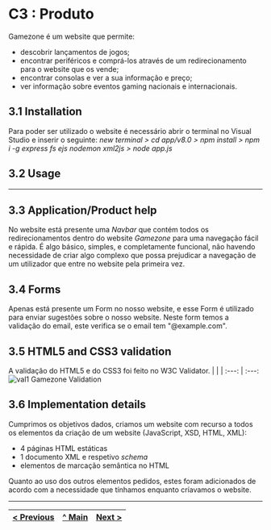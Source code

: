 # C3 : Produto

Gamezone é um website que permite:
- descobrir lançamentos de jogos; 
- encontrar periféricos e comprá-los através de um redirecionamento para o website que os vende;
- encontrar consolas e ver a sua informação e preço; 
- ver informação sobre eventos gaming nacionais e internacionais.

## 3.1 Installation

Para poder ser utilizado o website é necessário abrir o terminal no Visual Studio e inserir o seguinte:
_new terminal > cd app/v8.0 > npm install > npm i -g express fs ejs nodemon xml2js > node app.js_

## 3.2 Usage

----------------------------------------------------------------------

## 3.3 Application/Product help

No website está presente uma _Navbar_ que contém todos os redirecionamentos dentro do website _Gamezone_ para uma navegação fácil e rápida. É algo básico, simples, e completamente funcional, não havendo necessidade de criar algo complexo que possa prejudicar a navegação de um utilizador que entre no website pela primeira vez.

## 3.4 Forms

Apenas está presente um Form no nosso website, e esse Form é utilizado para enviar sugestões sobre o nosso website. Neste form temos a validação do email, este verifica se o email tem "@example.com".

## 3.5 HTML5 and CSS3 validation

A validação do HTML5 e do CSS3 foi feito no W3C Validator.
| | |
:---: | :---:
![val1](https://i.ibb.co/8bC9Rfp/gamezonehtml.png)
Gamezone Validation



## 3.6 Implementation details

Cumprimos os objetivos dados, criamos um website com recurso a todos os elementos da criação de um website (JavaScript, XSD, HTML, XML):
- 4 páginas HTML estáticas
- 1 documento XML e respetivo _schema_
- elementos de marcação semântica no HTML

Quanto ao uso dos outros elementos pedidos, estes foram adicionados de acordo com a necessidade que tínhamos enquanto críavamos o website.


---
[< Previous](c2.md) | [^ Main](https://github.com/machadexx/gamezoneTI) | [Next >](c4.md)
:--- | :---: | ---: 
